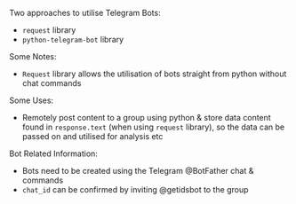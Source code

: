 Two approaches to utilise Telegram Bots:
- <code>request</code> library
- <code>python-telegram-bot</code> library

Some Notes:
- <code>Request</code> library allows the utilisation of bots straight from python without chat commands

Some Uses:
- Remotely post content to a group using python & store data content found in <code>response.text</code> (when using <code>request</code> library), so the data can be passed on and utilised for analysis etc

Bot Related Information:
- Bots need to be created using the Telegram @BotFather chat & commands
- <code>chat_id</code> can be confirmed by inviting @getidsbot to the group
